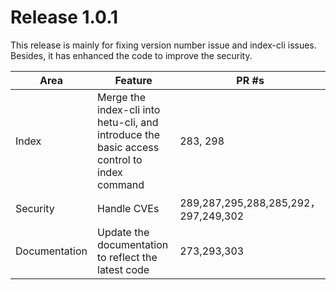 # Release 1.0.1

This release is mainly for fixing version number issue and index-cli issues. Besides, it has enhanced the code to improve the security.

| Area                    | Feature                                                      | PR #s                                                        |
| ----------------------- | ------------------------------------------------------------ | ------------------------------------------------------------ |
| Index                | Merge the index-cli into hetu-cli, and introduce the basic access control to index command                                               | 283, 298                                                          |
| Security | Handle CVEs | 289,287,295,288,285,292，297,249,302                                                           |
| Documentation                   | Update the documentation to reflect the latest code                  | 273,293,303                                                           |
